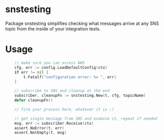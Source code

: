 # snstesting

Package snstesting simplifies checking what messages arrive at any SNS topic from the inside of your integration tests.

# Usage

```go
    // make sure you can access AWS
    cfg, err := config.LoadDefaultConfig(ctx)
    if err != nil {
        t.Fatalf("configuration error: %v ", err)
    }

    // subscribe to SNS and cleanup at the end
    subscriber, cleanupFn := snstesting.New(t, cfg, topicName)
    defer cleanupFn()

    // fire your process here, whatever it is ;)

    // get single message from SNS and examine it, repeat if needed
    msg, err := subscriber.Receive(ctx)
    assert.NoError(t, err)
    assert.NotEmpty(t, msg)
```